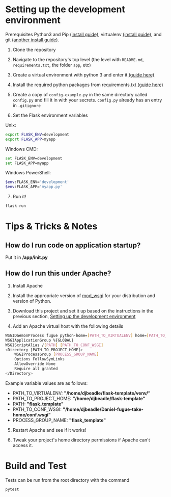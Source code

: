 # Setting up the development environment
Prerequisites Python3 and Pip [(install guide)](https://docs.python-guide.org/dev/virtualenvs/#make-sure-you-ve-got-python-pip), virtualenv [(install guide)](https://docs.python-guide.org/dev/virtualenvs/#lower-level-virtualenv), and git [(another install guide)](https://git-scm.com/book/en/v2/Getting-Started-Installing-Git).

1. Clone the repository

2. Navigate to the repository's top level (the level with `README.md`, `requirements.txt`, the folder `app`, etc)

3. Create a virtual environment with python 3 and enter it [(guide here)](https://docs.python-guide.org/dev/virtualenvs/#basic-usage)

4. Install the required python packages from requirements.txt [(guide here)](https://pip.pypa.io/en/stable/user_guide/#requirements-files)

5. Create a copy of `config-example.py` in the same directory called `config.py` and fill it in with your secrets. `config.py` already has an entry in `.gitignore`

6. Set the Flask environment variables

Unix:

~~~bash
export FLASK_ENV=development
export FLASK_APP=myapp
~~~

Windows CMD:

~~~bash
set FLASK_ENV=development
set FLASK_APP=myapp
~~~

Windows PowerShell:

~~~bash
$env:FLASK_ENV='development'
$env:FLASK_APP='myapp.py'
~~~

7. Run it!

~~~bash
flask run
~~~

# Tips & Tricks & Notes

## How do I run code on application startup?

Put it in **/app/__init__.py**

## How do I run this under Apache?

1. Install Apache

2. Install the appropriate version of [mod_wsgi](https://modwsgi.readthedocs.io/en/develop/) for your distribution and version of Python.

3. Download this project and set it up based on the instructions in the previous section, [Setting up the development environment](Setting-up-the-development-environment)

4. Add an Apache virtual host with the following details

  ~~~bash
  WSGIDaemonProcess fugue python-home=[PATH_TO_VIRTUALENV] home=[PATH_TO_PROJECT_HOME]
  WSGIApplicationGroup %{GLOBAL}
  WSGIScriptAlias /[PATH] [PATH_TO_CONF_WSGI]
  <Directory [PATH_TO_PROJECT_HOME]>
      WSGIProcessGroup [PROCESS_GROUP_NAME]
      Options FollowSymLinks
      AllowOverride None
      Require all granted
  </Directory>
  ~~~
  
  Example variable values are as follows:
  
  - PATH_TO_VIRTUALENV: **"/home/djbeadle/flask-template/venv/"**
  - PATH_TO_PROJECT_HOME: **"/home/djbeadle/flask-template"**
  - PATH: **"flask_template"**
  - PATH_TO_CONF_WSGI: **"/home/djbeadle/Daniel-fugue-take-home/conf.wsgi"**
  - PROCESS_GROUP_NAME: **"flask_template"**

5. Restart Apache and see if it works!

5. Tweak your project's home directory permissions if Apache can't access it. 

# Build and Test

Tests can be run from the root directory with the command

~~~bash
pytest
~~~
